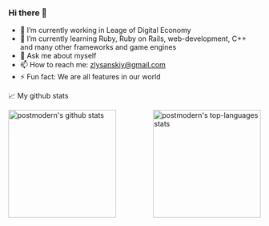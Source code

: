 ### Hi there 👋

- 🔭 I’m currently working in Leage of Digital Economy
- 🌱 I’m currently learning Ruby, Ruby on Rails, web-development, C++ and many other frameworks and game engines
- 💬 Ask me about myself
- 📫 How to reach me: zlysanskiy@gmail.com
- ⚡ Fun fact: We are all features in our world

📈 My github stats

<div>
  <img align="left" height="215em" alt="postmodern's github stats" src="https://github-readme-stats.vercel.app/api?username=Keallar&theme=chartreuse-dark&show_icons=true" />
  <img align="right" height="215em" alt="postmodern's top-languages stats" src="https://github-readme-stats.vercel.app/api/top-langs/?username=Keallar&theme=chartreuse-dark" />
</div>
